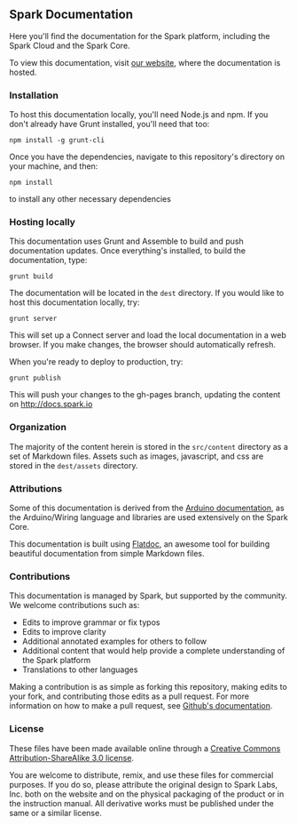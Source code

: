 ## Spark Documentation

Here you'll find the documentation for the Spark platform, including the Spark Cloud and the Spark Core.

To view this documentation, visit [our website](http://docs.spark.io), where the documentation is hosted.

### Installation

To host this documentation locally, you'll need Node.js and npm. If you don't already have Grunt installed, you'll need that too:

`npm install -g grunt-cli`

Once you have the dependencies, navigate to this repository's directory on your machine, and then:

`npm install`

to install any other necessary dependencies

### Hosting locally

This documentation uses Grunt and Assemble to build and push documentation updates. Once everything's installed, to build the documentation, type:

`grunt build`

The documentation will be located in the `dest` directory. If you would like to host this documentation locally, try:

`grunt server`

This will set up a Connect server and load the local documentation in a web browser. If you make changes, the browser should automatically refresh.

When you're ready to deploy to production, try:

`grunt publish`

This will push your changes to the gh-pages branch, updating the content on http://docs.spark.io

### Organization

The majority of the content herein is stored in the `src/content` directory as a set of Markdown files. Assets such as images, javascript, and css are stored in the `dest/assets` directory.

### Attributions

Some of this documentation is derived from the [Arduino documentation](http://arduino.cc/en/Reference), as the Arduino/Wiring language and libraries are used extensively on the Spark Core.

This documentation is built using [Flatdoc](http://ricostacruz.com/flatdoc/), an awesome tool for building beautiful documentation from simple Markdown files.

### Contributions

This documentation is managed by Spark, but supported by the community. We welcome contributions such as:

* Edits to improve grammar or fix typos
* Edits to improve clarity
* Additional annotated examples for others to follow
* Additional content that would help provide a complete understanding of the Spark platform
* Translations to other languages

Making a contribution is as simple as forking this repository, making edits to your fork, and contributing those edits as a pull request. For more information on how to make a pull request, see [Github's documentation](https://help.github.com/articles/using-pull-requests).

### License

These files have been made available online through a [Creative Commons Attribution-ShareAlike 3.0 license](http://creativecommons.org/licenses/by-sa/3.0/us/).

You are welcome to distribute, remix, and use these files for commercial purposes. If you do so, please attribute the original design to Spark Labs, Inc. both on the website and on the physical packaging of the product or in the instruction manual. All derivative works must be published under the same or a similar license.
